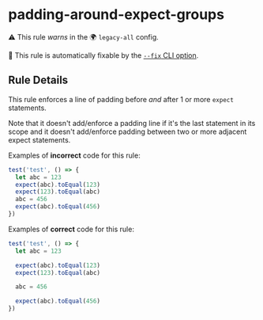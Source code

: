 # padding-around-expect-groups

⚠️ This rule _warns_ in the 🌍 `legacy-all` config.

🔧 This rule is automatically fixable by the [`--fix` CLI option](https://eslint.org/docs/latest/user-guide/command-line-interface#--fix).

<!-- end auto-generated rule header -->

## Rule Details

This rule enforces a line of padding before _and_ after 1 or more `expect`
statements.

Note that it doesn't add/enforce a padding line if it's the last statement in
its scope and it doesn't add/enforce padding between two or more adjacent expect statements.

Examples of **incorrect** code for this rule:

```js
test('test', () => {
  let abc = 123
  expect(abc).toEqual(123)
  expect(123).toEqual(abc)
  abc = 456
  expect(abc).toEqual(456)
})
```

Examples of **correct** code for this rule:

```js
test('test', () => {
  let abc = 123

  expect(abc).toEqual(123)
  expect(123).toEqual(abc)

  abc = 456

  expect(abc).toEqual(456)
})
```
